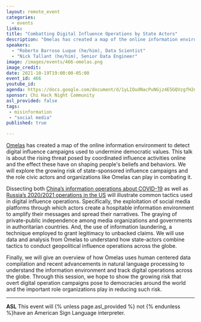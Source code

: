 ```yaml
---
layout: remote_event
categories:
  - events
links: 
title: "Combatting Digital Influence Operations by State Actors"
description: "Omelas has created a map of the online information environment to detect digital influence campaigns used to undermine democratic values. This talk is about the rising threat posed by coordinated influence activities online and the effect these have on shaping people's beliefs and behaviors. We will explore the growing risk of state-sponsored influence campaigns and the role civic actors and organizations like Omelas can play in combating it. "
speakers:
  - "Roberto Barroso Luque (he/him), Data Scientist"
  - "Nick Tallant (he/him), Senior Data Engineer"
image: /images/events/466-omelas.png
image_credit:
date: 2021-10-19T19:00:00-05:00
event_id: 466
youtube_id: 
agenda: https://docs.google.com/document/d/1yLIOudNacPuNGjz4E5GQVzgfH2njqoZzUKMmtBaLzoc/edit?usp=sharing
sponsor: Chi Hack Night Community
asl_provided: false
tags: 
 - misinformation
 - "social media"
published: true

---
```


[Omelas](https://www.omelas.io/#1) has created a map of the online information environment to detect digital influence campaigns used to undermine democratic values. This talk is about the rising threat posed by coordinated influence activities online and the effect these have on shaping people's beliefs and behaviors. We will explore the growing risk of state-sponsored influence campaigns and the role civic actors and organizations like Omelas can play in combating it. 

Dissecting both [China’s information operations about COVID-19](https://www.omelas.io/viral-overload) as well as [Russia’s 2020/2021 operations in the US](https://www.omelas.io/mb-report) will illustrate common tactics used in digital influence operations. Specifically, the exploitation of social media platforms through which actors create a hospitable information environment to amplify their messages and spread their narratives. The graying of private-public independence among media organizations and governments in authoritarian countries. And, the use of information laundering, a technique employed to grant legitimacy to unbacked claims. We will use data and analysis from Omelas to understand how state-actors combine tactics to conduct geopolitical influence operations across the globe.

Finally, we will give an overview of how Omelas uses human centered data compilation and recent advancements in natural language processing to understand the information environment and track digital operations across the globe. Through this session, we hope to show the growing risk that overt digital operation campaigns pose to democracies around the world and the important role organizations play in reducing such risk.

---

**ASL** This event will {% unless page.asl_provided %} not {% endunless %}have an American Sign Language interpreter.
